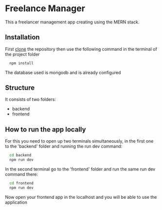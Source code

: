 # Freelance Manager

This a freelancer management app creating using the MERN stack.


## Installation

First [clone](https://docs.github.com/en/repositories/creating-and-managing-repositories/cloning-a-repository) the repository then use the following command in the terminal of the project folder

```bash
  npm install
```
The database used is mongodb and is already configured


## Structure

It consists of two folders: 

 - backend
 - frontend


## How to run the app locally

For this you need to open up two terminals simultaneously, in the first one to the 'backend' folder and running the run dev command:
```bash
  cd backend
  npm run dev
```
In the second terminal go to the 'frontend' folder and run the same run dev command there:
```bash
  cd frontend
  npm run dev
```

Now open your frontend app in the localhost and you will be able to use the application
